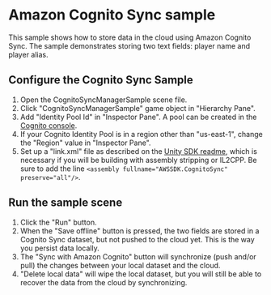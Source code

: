 # Amazon Cognito Sync sample

This sample shows how to store data in the cloud using Amazon Cognito Sync. The sample demonstrates storing two text fields: player name and player alias.

## Configure the Cognito Sync Sample

1. Open the CognitoSyncManagerSample scene file.
2. Click "CognitoSyncManagerSample" game object in "Hierarchy Pane".
3. Add "Identity Pool Id" in "Inspector Pane". A pool can be created in the [Cognito console]( https://console.aws.amazon.com/cognito/home).
4. If your Cognito Identity Pool is in a region other than "us-east-1", change the "Region" value in "Inspector Pane".
5. Set up a "link.xml" file as described on the [Unity SDK readme](https://github.com/aws/aws-sdk-net/blob/master/Unity.README.md#unity-sdk-fundamentals), which is necessary if you will be building with assembly stripping or IL2CPP. Be sure to add the line `<assembly fullname="AWSSDK.CognitoSync" preserve="all"/>`.

## Run the sample scene

1. Click the "Run" button.
2. When the "Save offline" button is pressed, the two fields are stored in a Cognito Sync dataset, but not pushed to the cloud yet. This is the way you persist data locally.
3. The "Sync with Amazon Cognito" button will synchronize (push and/or pull) the changes between your local dataset and the cloud.
4. "Delete local data" will wipe the local dataset, but you will still be able to recover the data from the cloud by synchronizing.

